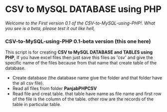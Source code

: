 CSV to MySQL DATABASE using PHP
===============================


*Welcome to the First version 0.1 of the CSV-to-MySQL-using-PHP!. What you see is a beta, please test it out like hell,*

### CSV-to-MySQL-using-PHP 0.1-beta version (this one here)

This script is for creating **CSV to MySQL DATABASE and TABLES using PHP**, If you have excel files then just save this files as 'csv' and give the specific name of the files because from that name that create table of the database.

* Create database (the database name give the folder and that folder have the all csv file).
* Read all files from folder **PanjabPHPCSV**
* Read file and creat table. that table have name as file name and first row of the file is the column of the table. other row are the records of the table in particular table.

